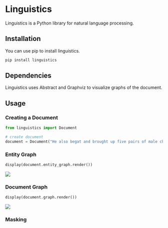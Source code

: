 # Linguistics
Linguistics is a Python library for natural language processing.

## Installation
You can use pip to install linguistics.
```bash
pip install linguistics
```

## Dependencies
Linguistics uses Abstract and Graphviz to visualize graphs of the document.

## Usage

### Creating a Document
```python
from linguistics import Document

# create document
document = Document("He also begat and brought up five pairs of male children.")
```

### Entity Graph
```python
display(document.entity_graph.render())
```
![](https://github.com/idin/linguistics/blob/master/pictures/entity_graph.png?raw=true)

### Document Graph
```python
display(document.graph.render())
```
![](https://github.com/idin/linguistics/blob/master/pictures/document_graph.png?raw=true)

### Masking
